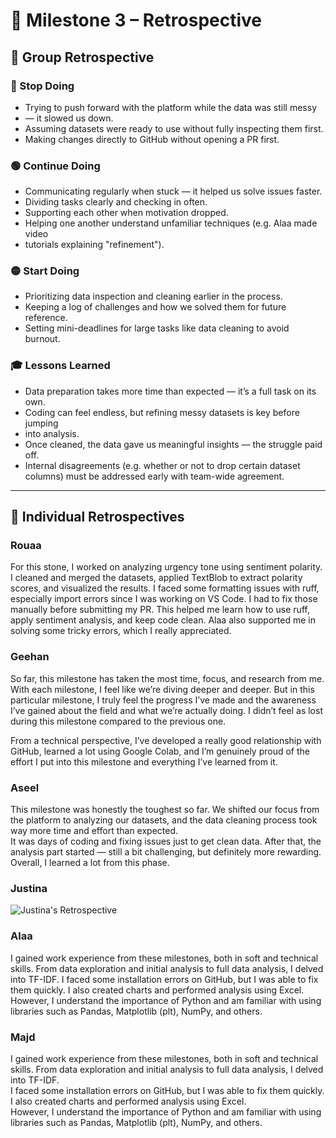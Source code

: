 # 📌 Milestone 3 – Retrospective

## 🧠 Group Retrospective

### 🔴 Stop Doing

- Trying to push forward with the platform while the data was still messy
- — it slowed us down.  
- Assuming datasets were ready to use without fully inspecting them first.  
- Making changes directly to GitHub without opening a PR first.  

### 🟢 Continue Doing

- Communicating regularly when stuck — it helped us solve issues faster.  
- Dividing tasks clearly and checking in often.  
- Supporting each other when motivation dropped.  
- Helping one another understand unfamiliar techniques (e.g. Alaa made video
- tutorials explaining "refinement").  

### 🟡 Start Doing

- Prioritizing data inspection and cleaning earlier in the process.  
- Keeping a log of challenges and how we solved them for future reference.  
- Setting mini-deadlines for large tasks like data cleaning to avoid burnout.  

### 🎓 Lessons Learned

- Data preparation takes more time than expected — it’s a full task on its own.
- Coding can feel endless, but refining messy datasets is key before jumping
- into analysis.  
- Once cleaned, the data gave us meaningful insights — the struggle paid off.  
- Internal disagreements (e.g. whether or not to drop certain dataset columns)
 must be addressed early with team-wide agreement.  

---

## 👤 Individual Retrospectives

### **Rouaa**

For this stone, I worked on analyzing urgency tone using sentiment polarity.
I cleaned and merged the datasets, applied TextBlob to extract polarity scores,
and visualized the results.
I faced some formatting issues with ruff, especially import errors since I was
working on VS Code. I had to fix those manually before submitting my PR.
This helped me learn how to use ruff, apply sentiment analysis, and keep code
clean. Alaa also supported me in solving some tricky errors, which I really appreciated.

### **Geehan**

So far, this milestone has taken the most time, focus, and research from me.
With each milestone, I feel like we’re diving deeper and deeper.
But in this particular milestone, I truly feel the progress I’ve made and the
awareness I’ve gained about the field and what we’re actually doing. I didn’t
feel as lost during this milestone compared to the previous one.

From a technical perspective,
I’ve developed a really good relationship with GitHub,
learned a lot using Google Colab,
and I’m genuinely proud of the effort I put into this milestone and everything
I’ve learned from it.

### **Aseel**

This milestone was honestly the toughest so far. We shifted our focus from the
platform to analyzing our datasets, and the data cleaning process took way more
time and effort than expected.  
It was days of coding and fixing issues just to get clean data. After that,
the analysis part started — still a bit challenging, but definitely more rewarding.
Overall, I learned a lot from this phase.

### **Justina**

![Justina's Retrospective](C:\Users\User\ET6-CDSP-group-21-repo\collaboration\retrospectives\justina-retro.png)

### **Alaa**

I gained work experience from these milestones, both in soft and technical skills.
From data exploration and initial analysis to full data analysis, I delved into
TF-IDF.
I faced some installation errors on GitHub, but I was able to fix them quickly.
I also created charts and performed analysis using Excel.  
However, I understand the importance of Python and am familiar with using
libraries such as Pandas, Matplotlib (plt), NumPy, and others.

### **Majd**  

I gained work experience from these milestones, both in soft and technical skills.
From data exploration and initial analysis to full data analysis, I delved into
TF-IDF.  
I faced some installation errors on GitHub, but I was able to fix them quickly.
I also created charts and performed analysis using Excel.  
However, I understand the importance of Python and am familiar with using
libraries such as Pandas, Matplotlib (plt), NumPy, and others.

